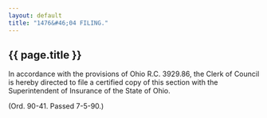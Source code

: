 ```yaml
---
layout: default 
title: "1476&#46;04 FILING."
---
```


{{ page.title }}
----------------

In accordance with the provisions of Ohio R.C. 3929.86, the Clerk of
Council is hereby directed to file a certified copy of this section with
the Superintendent of Insurance of the State of Ohio.

(Ord. 90-41. Passed 7-5-90.)
